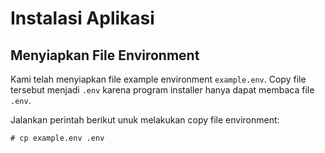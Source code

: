 # Instalasi Aplikasi

## Menyiapkan File Environment
Kami telah menyiapkan file example environment `example.env`. Copy file tersebut menjadi `.env` karena program installer hanya dapat membaca file `.env`.

Jalankan perintah berikut unuk melakukan copy file environment:
```
# cp example.env .env
```
